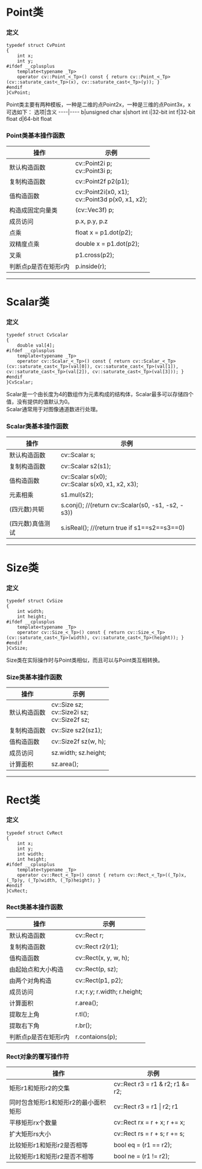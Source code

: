 # Point类
### 定义
```
typedef struct CvPoint
{
    int x;
    int y;
#ifdef __cplusplus
    template<typename _Tp>
    operator cv::Point_<_Tp>() const { return cv::Point_<_Tp>(cv::saturate_cast<_Tp>(x), cv::saturate_cast<_Tp>(y)); }
#endif
}CvPoint;
```
Point类主要有两种模板，一种是二维的点Point2x，一种是三维的点Point3x，x可选如下：
选项|含义
----|----
b|unsigned char
s|short int
i|32-bit int
f|32-bit float
d|64-bit float
### Point类基本操作函数
操作|示例
--------|-----------
默认构造函数|cv::Point2i p;<br>cv::Point3i p;
复制构造函数|cv::Point2f p2(p1);
值构造函数|cv::Point2i(x0, x1);<br>cv::Point3d p(x0, x1, x2);
构造成固定向量类|(cv::Vec3f) p;
成员访问|p.x, p.y, p.z
点乘|float x = p1.dot(p2);
双精度点乘|double x = p1.dot(p2);
叉乘|p1.cross(p2);
判断点p是否在矩形r内|p.inside(r);

----------------------------------------------------------------------------------------------------------------------------------
# Scalar类
### 定义
```
typedef struct CvScalar
{
    double val[4];
#ifdef __cplusplus
    template<typename _Tp>
    operator cv::Scalar_<_Tp>() const { return cv::Scalar_<_Tp>(cv::saturate_cast<_Tp>(val[0]), cv::saturate_cast<_Tp>(val[1]), cv::saturate_cast<_Tp>(val[2]), cv::saturate_cast<_Tp>(val[3])); }
#endif
}CvScalar;
```
Scalar是一个由长度为4的数组作为元素构成的结构体，Scalar最多可以存储四个值，没有提供的值默认为0。  
Scalar通常用于对图像通道数进行处理。
### Scalar类基本操作函数
操作|示例
-----|------
默认构造函数|cv::Scalar s;
复制构造函数|cv::Scalar s2(s1);
值构造函数|cv::Scalar s(x0);<br>cv::Scalar s(x0, x1, x2, x3);
元素相乘|s1.mul(s2);
(四元数)共轭|s.conj(); //(return cv::Scalar(s0, -s1, -s2, -s3))
(四元数)真值测试|s.isReal(); //(return true if s1==s2==s3==0)


----------------------------------------------------------------------------------------------------------------------------------
# Size类
### 定义
```
typedef struct CvSize
{
    int width;
    int height;
#ifdef __cplusplus
    template<typename _Tp>
    operator cv::Size_<_Tp>() const { return cv::Size_<_Tp>(cv::saturate_cast<_Tp>(width), cv::saturate_cast<_Tp>(height)); }
#endif
}CvSize;
```
Size类在实际操作时与Point类相似，而且可以与Point类互相转换。
### Size类基本操作函数
操作|示例
----|----
默认构造函数|cv::Size sz;<br>cv::Size2i sz;<br>cv::Size2f sz;
复制构造函数|cv::Size sz2(sz1);
值构造函数|cv::Size2f sz(w, h);
成员访问|sz.width; sz.height;
计算面积|sz.area();


----------------------------------------------------------------------------------------------------------------------------------
# Rect类
### 定义
```
typedef struct CvRect
{
    int x;
    int y;
    int width;
    int height;
#ifdef __cplusplus
    template<typename _Tp>
    operator cv::Rect_<_Tp>() const { return cv::Rect_<_Tp>((_Tp)x, (_Tp)y, (_Tp)width, (_Tp)height); }
#endif
}CvRect;
```
### Rect类基本操作函数
操作|示例
----|----
默认构造函数|cv::Rect r;
复制构造函数|cv::Rect r2(r1);
值构造函数|cv::Rect(x, y, w, h);
由起始点和大小构造|cv::Rect(p, sz);
由两个对角构造|cv::Rect(p1, p2);
成员访问|r.x; r.y; r.width; r.height; 
计算面积|r.area();
提取左上角|r.tl();
提取右下角|r.br();
判断点p是否在矩形r内|r.contaions(p);
### Rect对象的覆写操作符
操作|示例
----|----
矩形r1和矩形r2的交集|cv::Rect r3 = r1 & r2; r1 &= r2;
同时包含矩形r1和矩形r2的最小面积矩形|cv::Rect r3 = r1 &#124; r2; r1 |= r2;
平移矩形rx个数量|cv::Rect rx = r + x; r += x;
扩大矩形rs大小|cv::Rect rs = r + s; r += s;
比较矩形r1和矩形r2是否相等|bool eq = (r1 == r2);
比较矩形r1和矩形r2是否不相等|bool ne = (r1 != r2);
